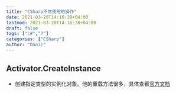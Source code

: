 ```yaml
---
title: "CSharp不常使用的操作"
date: 2021-03-20T14:16:38+04:00
lastmod: 2021-03-20T14:16:38+04:00
draft: false
tags: ["c#","?"]
categories: ["CSharp"]
author: "Danic"
---
```


## Activator.CreateInstance

- 创建指定类型的实例化对象。他的重载方法很多，具体查看[官方文档](https://docs.microsoft.com/en-us/dotnet/api/system.activator.createinstance?view=net-5.0#System_Activator_CreateInstance__1)

